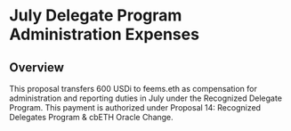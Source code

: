 # July Delegate Program Administration Expenses
## Overview
This proposal transfers 600 USDi to feems.eth as compensation for administration and reporting duties in July under the Recognized Delegate Program. This payment is authorized under Proposal 14: Recognized Delegates Program & cbETH Oracle Change.


